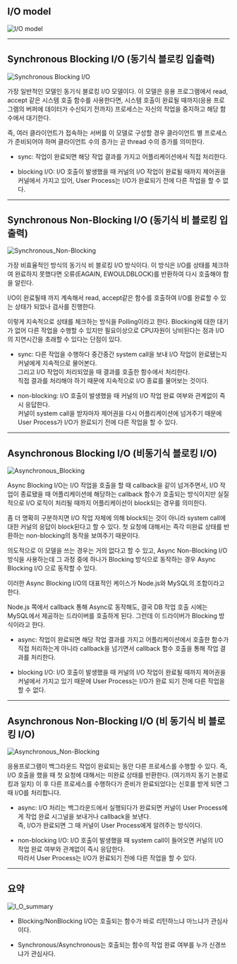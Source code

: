 ## I/O model

![I/O model](imgsrc/I_O_model.png)

<hr>

## Synchronous Blocking I/O (동기식 블로킹 입출력)

![Synchronous Blocking I/O](imgsrc/Synchronous_Blocking.png)

가장 일반적인 모델인 동기식 블로킹 I/O 모델이다.
이 모델은 응용 프로그램에서 read, accept 같은 시스템 호출 함수를 사용한다면, 시스템 호출이 완료될 때까지(응용 프로그램의 버퍼에 데이터가 수신되기 전까지) 프로세스는 자신의 작업을 중지하고 해당 함수에서 대기한다.

즉, 여러 클라이언트가 접속하는 서버를 이 모델로 구성할 경우 클라이언트 별 프로세스가 준비되어야 하며 클라이언트 수의 증가는 곧 thread 수의 증가를 의미한다.

- sync: 작업이 완료되면 해당 작업 결과를 가지고 어플리케이션에서 직접 처리한다.

- blocking I/O: I/O 호출이 발생했을 때 커널의 I/O 작업이 완료될 때까지 제어권을 커널에서 가지고 있어, User Process는 I/O가 완료되기 전에 다른 작업을 할 수 없다.

<hr>

## Synchronous Non-Blocking I/O (동기식 비 블로킹 입출력)

![Synchronous_Non-Blocking](imgsrc/Synchronous_Non-Blocking.png)

가장 비효율적인 방식의 동기식 비 블로킹 I/O 방식이다.
이 방식은 I/O를 상태를 체크하여 완료하지 못했다면 오류(EAGAIN, EWOULDBLOCK)를 반환하여 다시 호출해야 함을 알린다.

I/O이 완료될때 까지 계속해서 read, accept같은 함수를 호출하여 I/O를 완료할 수 있는 상태가 되었나 검사를 진행한다.

이렇게 지속적으로 상태를 체크하는 방식을 Polling이라고 한다. Blocking에 대한 대기가 없어 다른 작업을 수행할 수 있지만 필요이상으로 CPU자원이 낭비된다는 점과 I/O의 지연시간을 초래할 수 있다는 단점이 있다.

- sync: 다른 작업을 수행하다 중간중간 system call을 보내 I/O 작업이 완료됐는지 커널에게 지속적으로 물어본다.  
  그리고 I/O 작업이 처리되었을 때 결과를 호출한 함수에서 처리한다.  
  직접 결과를 처리해야 하기 때문에 지속적으로 I/O 종료를 물어보는 것이다.

- non-blocking: I/O 호출이 발생했을 때 커널의 I/O 작업 완료 여부와 관계없이 즉시 응답한다.  
  커널이 system call을 받자마자 제어권을 다시 어플리케이션에 넘겨주기 때문에 User Process가 I/O가 완료되기 전에 다른 작업을 할 수 있다.

<hr>

## Asynchronous Blocking I/O (비동기식 블로킹 I/O)

![Asynchronous_Blocking](imgsrc/Asynchronous_Blocking.png)

Async Blocking I/O는 I/O 작업을 호출을 할 때 callback을 같이 넘겨주면서, I/O 작업이 종료됐을 때 어플리케이션에 해당하는 callback 함수가 호출되는 방식이지만 실질적으로 I/O 로직이 처리될 때까지 어플리케이션이 block되는 경우를 의미한다.

좀 더 명확히 구분하지면 I/O 작업 자체에 의해 block되는 것이 아니라 system call에 대한 커널의 응답이 block된다고 할 수 있다. 첫 요청에 대해서는 즉각 미완료 상태를 반환하는 non-blocking의 동작을 보여주기 때문이다.

의도적으로 이 모델을 쓰는 경우는 거의 없다고 할 수 있고, Async Non-Blocking I/O 방식을 사용하는데 그 과정 중에 하나가 Blocking 방식으로 동작하는 경우 Async Blocking I/O 으로 동작할 수 있다.

이러한 Async Blocking I/O의 대표적인 케이스가 Node.js와 MySQL의 조합이라고 한다.

Node.js 쪽에서 callback 통해 Async로 동작해도, 결국 DB 작업 호출 시에는 MySQL에서 제공하는 드라이버를 호출하게 된다.
그런데 이 드라이버가 Blocking 방식이라고 한다.

- async: 작업이 완료되면 해당 작업 결과를 가지고 어플리케이션에서 호출한 함수가 직접 처리하는게 아니라 callback을 넘기면서 callback 함수 호출을 통해 작업 결과를 처리한다.

- blocking I/O: I/O 호출이 발생했을 때 커널의 I/O 작업이 완료될 때까지 제어권을 커널에서 가지고 있기 때문에 User Process는 I/O가 완료 되기 전에 다른 작업을 할 수 없다.

<hr>

## Asynchronous Non-Blocking I/O (비 동기식 비 블로킹 I/O)

![Asynchronous_Non-Blocking](imgsrc/Asynchronous_Non-Blocking.png)

응용프로그램이 백그라운드 작업이 완료되는 동안 다른 프로세스를 수행할 수 있다.
즉, I/O 호출을 했을 때 첫 요청에 대해서는 미완료 상태를 반환한다. (여기까지 동기 논블로킹과 일치) 이 후 다른 프로세스를 수행하다가 준비가 완료되었다는 신호를 받게 되면 그 때 I/O를 처리합니다.

- async: I/O 처리는 백그라운드에서 실행되다가 완료되면 커널이 User Process에게 작업 완료 시그널을 보내거나 callback을 보낸다.  
  즉, I/O가 완료되면 그 때 커널이 User Process에게 알려주는 방식이다.

- non-blocking I/O: I/O 호출이 발생했을 때 system call이 들어오면 커널의 I/O 작업 완료 여부와 관계없이 즉시 응답한다.  
  따라서 User Process는 I/O가 완료되기 전에 다른 작업을 할 수 있다.

<hr>

## 요약

![I_O_summary](imgsrc/I_O_summary.png)

- Blocking/NonBlocking I/O는 호출되는 함수가 바로 리턴하느냐 마느냐가 관심사이다.

- Synchronous/Asynchronous는 호출되는 함수의 작업 완료 여부를 누가 신경쓰냐가 관심사다.
